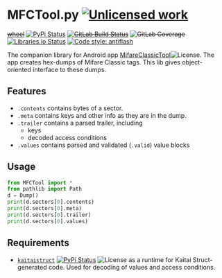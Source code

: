 MFCTool.py [![Unlicensed work](https://raw.githubusercontent.com/unlicense/unlicense.org/master/static/favicon.png)](https://unlicense.org/)
===============
~~[wheel](https://gitlab.com/KOLANICH/MFCTool.py/-/jobs/artifacts/master/raw/wheels/MFCTool-0.CI-py3-none-any.whl?job=build)~~
[![PyPi Status](https://img.shields.io/pypi/v/MFCTool.svg)](https://pypi.python.org/pypi/MFCTool)
~~[![GitLab Build Status](https://gitlab.com/KOLANICH/MFCTool.py/badges/master/pipeline.svg)](https://gitlab.com/KOLANICH/MFCTool.py/pipelines/master/latest)~~
~~![GitLab Coverage](https://gitlab.com/KOLANICH/MFCTool.py/badges/master/coverage.svg)~~
[![Libraries.io Status](https://img.shields.io/librariesio/github/KOLANICH/MFCTool.py.svg)](https://libraries.io/github/KOLANICH/MFCTool.py)
[![Code style: antiflash](https://img.shields.io/badge/code%20style-antiflash-FFF.svg)](https://codeberg.org/KOLANICH-tools/antiflash.py)

The companion library for Android app [MifareClassicTool](https://github.com/ikarus23/MifareClassicTool)![License](https://img.shields.io/github/license/ikarus23/MifareClassicTool.svg). The app creates hex-dumps of Mifare Classic tags. This lib gives object-oriented interface to these dumps.

Features
--------
* `.contents` contains bytes of a sector.
* `.meta` contains keys and other info as they are in the dump.
* `.trailer` contains a parsed trailer, including
  * keys
  * decoded access conditions
* `.values` contains parsed and validated (`.valid`) value blocks

Usage
-----

```python
from MFCTool import *
from pathlib import Path
d = Dump()
print(d.sectors[0].contents)
print(d.sectors[0].meta)
print(d.sectors[0].trailer)
print(d.sectors[0].values)
```

Requirements
------------
* [`kaitaistruct`](https://github.com/kaitai-io/kaitai_struct_python_runtime)
  [![PyPi Status](https://img.shields.io/pypi/v/kaitaistruct.svg)](https://pypi.python.org/pypi/kaitaistruct)
  ![License](https://img.shields.io/github/license/kaitai-io/kaitai_struct_python_runtime.svg) as a runtime for Kaitai Struct-generated code. Used for decoding of values and access conditions.
